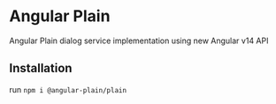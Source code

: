 # Angular Plain

Angular Plain dialog service implementation using new Angular v14 API

## Installation

run `npm i @angular-plain/plain`

